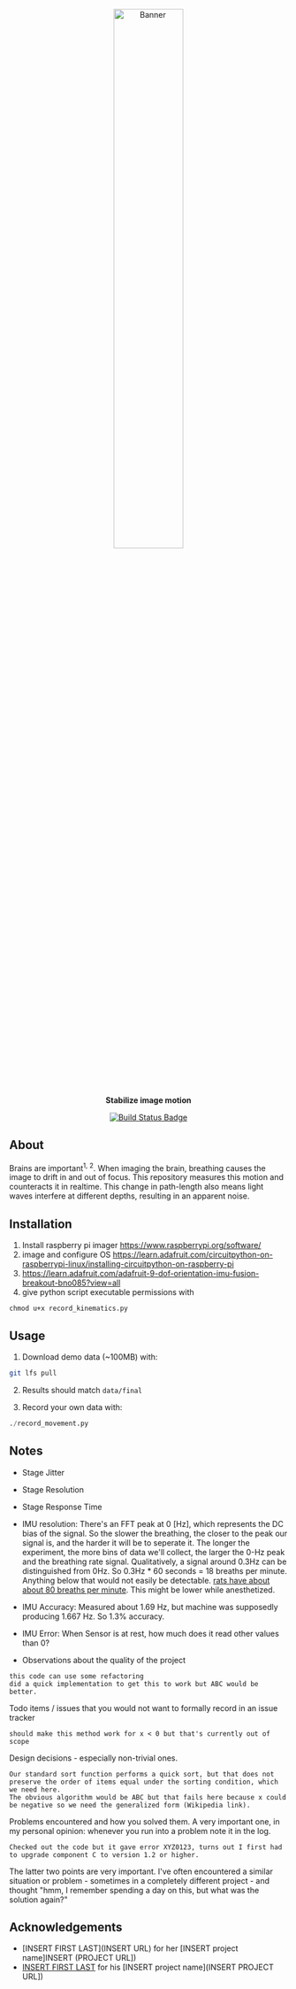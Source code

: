 <p align="center">
<img width="50%" src="https://i.imgur.com/KBu69Ng.png" alt="Banner">
</p>

<p align="center">
<b>Stabilize image motion</b>
</p>

<p align="center">
<a href="https://github.com/mattrohr/compensation-stage/actions?query=workflow%3Abuild">
<img src="https://github.com/mattrohr/compensation-stage/workflows/build/badge.svg?branch=main" alt="Build Status Badge">
</a>
</p>

## About
Brains are important<sup>1, 2</sup>. When imaging the brain, breathing causes the image to drift in and out of focus. This repository measures this motion and counteracts it in realtime.  This change in path-length also means light waves interfere at different depths, resulting in an apparent noise.

## Installation
1. Install raspberry pi imager https://www.raspberrypi.org/software/
2. image and configure OS https://learn.adafruit.com/circuitpython-on-raspberrypi-linux/installing-circuitpython-on-raspberry-pi
3. https://learn.adafruit.com/adafruit-9-dof-orientation-imu-fusion-breakout-bno085?view=all
4. give python script executable permissions with
```
chmod u+x record_kinematics.py
```

## Usage
1. Download demo data (~100MB) with:
```bash
git lfs pull
```

2. Results should match `data/final`

3. Record your own data with:
```python
./record_movement.py
```

## Notes
- Stage Jitter
- Stage Resolution
- Stage Response Time
- IMU resolution: There's an FFT peak at 0 [Hz], which represents the DC bias of the signal. So the slower the breathing, the closer to the peak our signal is, and the harder it will be to seperate it. The longer the experiment, the more bins of data we'll collect, the larger the 0-Hz peak and the breathing rate signal. Qualitatively, a signal around 0.3Hz can be distinguished from 0Hz. So 0.3Hz * 60 seconds = 18 breaths per minute. Anything below that would not easily be detectable. [rats have about about 80 breaths per minute](https://www.google.com/search?q=rat+breaths+per+minute&client=safari&rls=en&ei=1HZuYNzTIYWUtAaip7HwBg&oq=rat+breaths+per+minute&gs_lcp=Cgdnd3Mtd2l6EAMyBwgAEEcQsAMyBwgAEEcQsAMyBwgAEEcQsAMyBwgAEEcQsAMyBwgAEEcQsAMyBwgAEEcQsAMyBwgAEEcQsAMyBwgAEEcQsAMyBwgAELADEENQ2FtYj11g2V1oAnACeACAAfcBiAHSA5IBAzItMpgBAKABAaoBB2d3cy13aXrIAQnAAQE&sclient=gws-wiz&ved=0ahUKEwjcjdPl2O3vAhUFCs0KHaJTDG4Q4dUDCAw&uact=5). This might be lower while anesthetized. 
- IMU Accuracy: Measured about 1.69 Hz, but machine was supposedly producing 1.667 Hz. So 1.3% accuracy.
- IMU Error: When Sensor is at rest, how much does it read other values than 0?







- Observations about the quality of the project
```
this code can use some refactoring
did a quick implementation to get this to work but ABC would be better.
```

Todo items / issues that you would not want to formally record in an issue tracker

```
should make this method work for x < 0 but that's currently out of scope
```

Design decisions - especially non-trivial ones.
```
Our standard sort function performs a quick sort, but that does not preserve the order of items equal under the sorting condition, which we need here.
The obvious algorithm would be ABC but that fails here because x could be negative so we need the generalized form (Wikipedia link).
```

Problems encountered and how you solved them. A very important one, in my personal opinion: whenever you run into a problem note it in the log.

```
Checked out the code but it gave error XYZ0123, turns out I first had to upgrade component C to version 1.2 or higher.
```

The latter two points are very important. I've often encountered a similar situation or problem - sometimes in a completely different project - and thought "hmm, I remember spending a day on this, but what was the solution again?"

## Acknowledgements
- [INSERT FIRST LAST](INSERT URL) for her [INSERT project name]INSERT (PROJECT URL])
- [INSERT FIRST LAST](URL) for his [INSERT project name](INSERT PROJECT URL])
